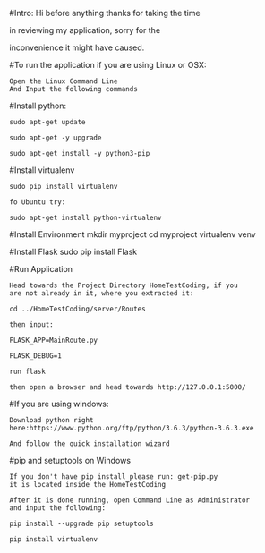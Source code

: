 #Intro:
Hi before anything thanks for taking the time

in reviewing my application, sorry for the 

inconvenience it might have caused.

#To run the application if you are using Linux or OSX:

    Open the Linux Command Line 
    And Input the following commands
    
#Install python:

    sudo apt-get update

    sudo apt-get -y upgrade

    sudo apt-get install -y python3-pip


#Install virtualenv

    sudo pip install virtualenv
    
    fo Ubuntu try:
    
    sudo apt-get install python-virtualenv
    

#Install Environment
    mkdir myproject
    cd myproject
    virtualenv venv


#Install Flask
    sudo pip install Flask




#Run Application
    
    Head towards the Project Directory HomeTestCoding, if you 
    are not already in it, where you extracted it:
    
    cd ../HomeTestCoding/server/Routes
    
    then input:
    
    FLASK_APP=MainRoute.py

    FLASK_DEBUG=1

    run flask
    
    then open a browser and head towards http://127.0.0.1:5000/

#If you are using windows:

    Download python right here:https://www.python.org/ftp/python/3.6.3/python-3.6.3.exe    
    
    And follow the quick installation wizard
    
       
    
#pip and setuptools on Windows
    
    If you don't have pip install please run: get-pip.py
    it is located inside the HomeTestCoding  
    
    After it is done running, open Command Line as Administrator
    and input the following:
    
    pip install --upgrade pip setuptools
    
    pip install virtualenv
    
    
    
    
    